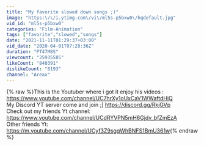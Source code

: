 ```yaml
---
title: "My favorite slowed down songs ;)"
image: "https:\/\/i.ytimg.com\/vi\/ml5s-p5bxw0\/hqdefault.jpg"
vid_id: "ml5s-p5bxw0"
categories: "Film-Animation"
tags: ["favorite","slowed","songs"]
date: "2021-11-11T01:29:37+03:00"
vid_date: "2020-04-01T07:28:36Z"
duration: "PT47M8S"
viewcount: "25935585"
likeCount: "840391"
dislikeCount: "8193"
channel: "Areax"
---
```

{% raw %}This is the Youtuber where i got it enjoy his videos : <a rel="nofollow" target="blank" href="https://www.youtube.com/channel/UC7hrXy1oUxCaV1WWaftdHiQ">https://www.youtube.com/channel/UC7hrXy1oUxCaV1WWaftdHiQ</a><br />My Discord YT server come and join ;] <a rel="nofollow" target="blank" href="https://discord.gg/RkjGVp">https://discord.gg/RkjGVp</a><br />Check out my friends Yt channel: <a rel="nofollow" target="blank" href="https://www.youtube.com/channel/UCdRYVPN5mH6Gjdv_bfZmEzA">https://www.youtube.com/channel/UCdRYVPN5mH6Gjdv_bfZmEzA</a><br />Other friends Yt: <a rel="nofollow" target="blank" href="https://m.youtube.com/channel/UCyf3Z9sgqWhBNFS1BmU361w">https://m.youtube.com/channel/UCyf3Z9sgqWhBNFS1BmU361w</a>{% endraw %}
